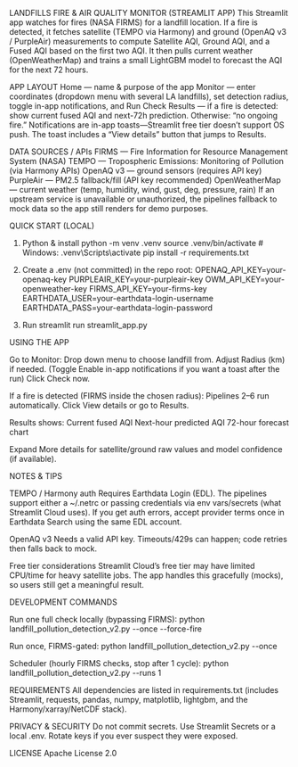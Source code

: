 LANDFILLS FIRE & AIR QUALITY MONITOR (STREAMLIT APP) 
This Streamlit app watches for fires (NASA FIRMS) for a landfill location. If a fire is detected, it fetches satellite (TEMPO via Harmony) and ground (OpenAQ v3 / PurpleAir) measurements to compute Satellite AQI, Ground AQI, and a Fused AQI based on the first two AQI. 
It then pulls current weather (OpenWeatherMap) and trains a small LightGBM model to forecast the AQI for the next 72 hours.

APP LAYOUT
Home — name & purpose of the app
Monitor — enter coordinates (dropdown menu with several LA landfills), set detection radius, toggle in-app notifications, and Run Check
Results — if a fire is detected: show current fused AQI and next-72h prediction. Otherwise: “no ongoing fire.”
Notifications are in-app toasts—Streamlit free tier doesn’t support OS push. The toast includes a “View details” button that jumps to Results.

DATA SOURCES / APIs
FIRMS — Fire Information for Resource Management System (NASA)
TEMPO — Tropospheric Emissions: Monitoring of Pollution (via Harmony APIs)
OpenAQ v3 — ground sensors (requires API key)
PurpleAir — PM2.5 fallback/fill (API key recommended)
OpenWeatherMap — current weather (temp, humidity, wind, gust, deg, pressure, rain)
If an upstream service is unavailable or unauthorized, the pipelines fallback to mock data so the app still renders for demo purposes.

QUICK START (LOCAL)
1. Python & install
python -m venv .venv
source .venv/bin/activate    # Windows: .venv\Scripts\activate
pip install -r requirements.txt

2. Create a .env (not committed) in the repo root:
OPENAQ_API_KEY=your-openaq-key
PURPLEAIR_KEY=your-purpleair-key
OWM_API_KEY=your-openweather-key
FIRMS_API_KEY=your-firms-key
EARTHDATA_USER=your-earthdata-login-username
EARTHDATA_PASS=your-earthdata-login-password

3. Run
streamlit run streamlit_app.py


USING THE APP

Go to Monitor:
Drop down menu to choose landfill from.
Adjust Radius (km) if needed.
(Toggle Enable in-app notifications if you want a toast after the run)
Click Check now.

If a fire is detected (FIRMS inside the chosen radius):
Pipelines 2–6 run automatically.
Click View details or go to Results.

Results shows:
Current fused AQI
Next-hour predicted AQI
72-hour forecast chart

Expand More details for satellite/ground raw values and model confidence (if available).

NOTES & TIPS

TEMPO / Harmony auth
Requires Earthdata Login (EDL). The pipelines support either a ~/.netrc or passing credentials via env vars/secrets (what Streamlit Cloud uses). 
If you get auth errors, accept provider terms once in Earthdata Search using the same EDL account.

OpenAQ v3
Needs a valid API key. Timeouts/429s can happen; code retries then falls back to mock.

Free tier considerations
Streamlit Cloud’s free tier may have limited CPU/time for heavy satellite jobs. The app handles this gracefully (mocks), so users still get a meaningful result.

DEVELOPMENT COMMANDS

Run one full check locally (bypassing FIRMS):
python landfill_pollution_detection_v2.py --once --force-fire

Run once, FIRMS-gated:
python landfill_pollution_detection_v2.py --once

Scheduler (hourly FIRMS checks, stop after 1 cycle):
python landfill_pollution_detection_v2.py --runs 1

REQUIREMENTS
All dependencies are listed in requirements.txt (includes Streamlit, requests, pandas, numpy, matplotlib, lightgbm, and the Harmony/xarray/NetCDF stack).

PRIVACY & SECURITY
Do not commit secrets. Use Streamlit Secrets or a local .env.
Rotate keys if you ever suspect they were exposed.

LICENSE
Apache License 2.0
